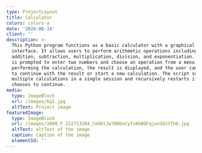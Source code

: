 ```yaml
---
type: ProjectLayout
title: Calculator
colors: colors-a
date: '2024-06-14'
client: ''
description: >-
  This Python program functions as a basic calculator with a graphical ASCII
  interface. It allows users to perform arithmetic operations including
  addition, subtraction, multiplication, division, and exponentiation. The user
  is prompted to enter two numbers and choose an operation from a menu. After
  performing the calculation, the result is displayed, and the user can choose
  to continue with the result or start a new calculation. The script supports
  multiple calculations in a single session and recursively restarts if the user
  chooses to continue.
media:
  type: ImageBlock
  url: /images/bg1.jpg
  altText: Project image
featuredImage:
  type: ImageBlock
  url: /images/1000_F_222713204_CmXDtJw7N0bnCyfiKbBQFqjun1OzYIhb.jpg
  altText: altText of the image
  caption: Caption of the image
  elementId: ''
---
```

